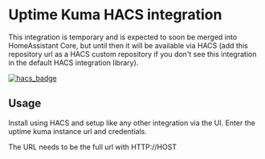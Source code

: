 # Uptime Kuma HACS integration

This integration is temporary and is expected to soon be merged into HomeAssistant Core, but until then it will be available via HACS (add this repository url as a HACS custom repository if you don't see this integration in the default HACS integration library).

[![hacs_badge](https://img.shields.io/badge/HACS-Custom-41BDF5.svg?style=for-the-badge)](https://github.com/meichthys/uptime_kuma)

## Usage

Install using HACS and setup like any other integration via the UI. Enter the uptime kuma instance url and credentials.

The URL needs to be the full url with HTTP://HOST
